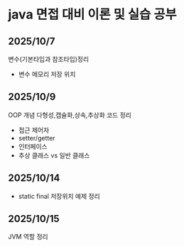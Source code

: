 # java 면접 대비 이론 및 실습 공부
## 2025/10/7
변수(기본타입과 참조타입)정리
- 변수 메모리 저장 위치
## 2025/10/9
OOP 개념
다형성,캡슐화,상속,추상화 코드 정리
- 접근 제어자
- setter/getter
- 인터페이스
- 추상 클래스 vs 일반 클래스
## 2025/10/14
- static final 저장위치 예제 정리
## 2025/10/15
JVM 역할 정리 
